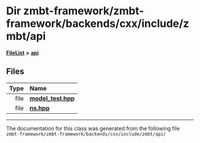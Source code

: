 

# Dir zmbt-framework/zmbt-framework/backends/cxx/include/zmbt/api



[**FileList**](files.md) **>** [**api**](dir_dac1628bc1b9dc0b2ecee59f2dfa09f4.md)












## Files

| Type | Name |
| ---: | :--- |
| file | [**model\_test.hpp**](model__test_8hpp.md) <br> |
| file | [**ns.hpp**](ns_8hpp.md) <br> |



























































------------------------------
The documentation for this class was generated from the following file `zmbt-framework/zmbt-framework/backends/cxx/include/zmbt/api/`

